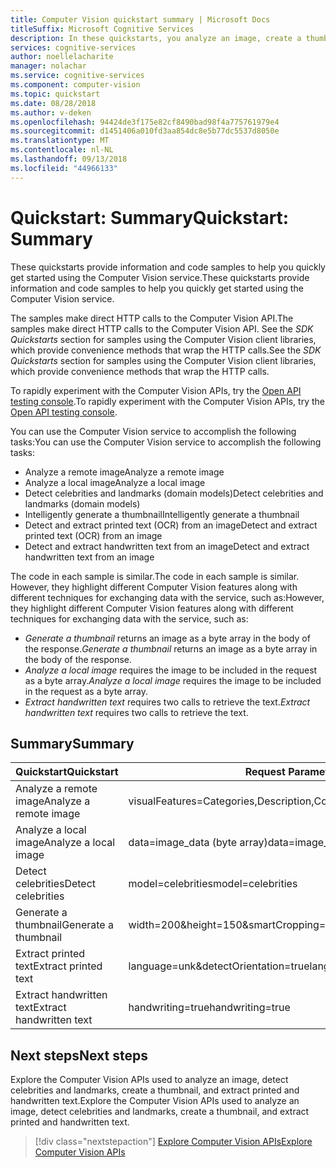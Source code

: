 ```yaml
---
title: Computer Vision quickstart summary | Microsoft Docs
titleSuffix: Microsoft Cognitive Services
description: In these quickstarts, you analyze an image, create a thumbnail, and extract printed and handwritten text using Computer Vision in Cognitive Services.
services: cognitive-services
author: noellelacharite
manager: nolachar
ms.service: cognitive-services
ms.component: computer-vision
ms.topic: quickstart
ms.date: 08/28/2018
ms.author: v-deken
ms.openlocfilehash: 94424de3f175e82cf8490bad98f4a775761979e4
ms.sourcegitcommit: d1451406a010fd3aa854dc8e5b77dc5537d8050e
ms.translationtype: MT
ms.contentlocale: nl-NL
ms.lasthandoff: 09/13/2018
ms.locfileid: "44966133"
---
```

# <a name="quickstart-summary"></a><span data-ttu-id="a6e2e-103">Quickstart: Summary</span><span class="sxs-lookup"><span data-stu-id="a6e2e-103">Quickstart: Summary</span></span>

<span data-ttu-id="a6e2e-104">These quickstarts provide information and code samples to help you quickly get started using the Computer Vision service.</span><span class="sxs-lookup"><span data-stu-id="a6e2e-104">These quickstarts provide information and code samples to help you quickly get started using the Computer Vision service.</span></span>

<span data-ttu-id="a6e2e-105">The samples make direct HTTP calls to the Computer Vision API.</span><span class="sxs-lookup"><span data-stu-id="a6e2e-105">The samples make direct HTTP calls to the Computer Vision API.</span></span> <span data-ttu-id="a6e2e-106">See the *SDK Quickstarts* section for samples using the Computer Vision client libraries, which provide convenience methods that wrap the HTTP calls.</span><span class="sxs-lookup"><span data-stu-id="a6e2e-106">See the *SDK Quickstarts* section for samples using the Computer Vision client libraries, which provide convenience methods that wrap the HTTP calls.</span></span>

<span data-ttu-id="a6e2e-107">To rapidly experiment with the Computer Vision APIs, try the [Open API testing console](https://westcentralus.dev.cognitive.microsoft.com/docs/services/5adf991815e1060e6355ad44/operations/56f91f2e778daf14a499e1fa/console).</span><span class="sxs-lookup"><span data-stu-id="a6e2e-107">To rapidly experiment with the Computer Vision APIs, try the [Open API testing console](https://westcentralus.dev.cognitive.microsoft.com/docs/services/5adf991815e1060e6355ad44/operations/56f91f2e778daf14a499e1fa/console).</span></span>

<span data-ttu-id="a6e2e-108">You can use the Computer Vision service to accomplish the following tasks:</span><span class="sxs-lookup"><span data-stu-id="a6e2e-108">You can use the Computer Vision service to accomplish the following tasks:</span></span>

* <span data-ttu-id="a6e2e-109">Analyze a remote image</span><span class="sxs-lookup"><span data-stu-id="a6e2e-109">Analyze a remote image</span></span>
* <span data-ttu-id="a6e2e-110">Analyze a local image</span><span class="sxs-lookup"><span data-stu-id="a6e2e-110">Analyze a local image</span></span>
* <span data-ttu-id="a6e2e-111">Detect celebrities and landmarks (domain models)</span><span class="sxs-lookup"><span data-stu-id="a6e2e-111">Detect celebrities and landmarks (domain models)</span></span>
* <span data-ttu-id="a6e2e-112">Intelligently generate a thumbnail</span><span class="sxs-lookup"><span data-stu-id="a6e2e-112">Intelligently generate a thumbnail</span></span>
* <span data-ttu-id="a6e2e-113">Detect and extract printed text (OCR) from an image</span><span class="sxs-lookup"><span data-stu-id="a6e2e-113">Detect and extract printed text (OCR) from an image</span></span>
* <span data-ttu-id="a6e2e-114">Detect and extract handwritten text from an image</span><span class="sxs-lookup"><span data-stu-id="a6e2e-114">Detect and extract handwritten text from an image</span></span>

<span data-ttu-id="a6e2e-115">The code in each sample is similar.</span><span class="sxs-lookup"><span data-stu-id="a6e2e-115">The code in each sample is similar.</span></span> <span data-ttu-id="a6e2e-116">However, they highlight different Computer Vision features along with different techniques for exchanging data with the service, such as:</span><span class="sxs-lookup"><span data-stu-id="a6e2e-116">However, they highlight different Computer Vision features along with different techniques for exchanging data with the service, such as:</span></span>

* <span data-ttu-id="a6e2e-117">_Generate a thumbnail_ returns an image as a byte array in the body of the response.</span><span class="sxs-lookup"><span data-stu-id="a6e2e-117">_Generate a thumbnail_ returns an image as a byte array in the body of the response.</span></span>
* <span data-ttu-id="a6e2e-118">_Analyze a local image_ requires the image to be included in the request as a byte array.</span><span class="sxs-lookup"><span data-stu-id="a6e2e-118">_Analyze a local image_ requires the image to be included in the request as a byte array.</span></span>
* <span data-ttu-id="a6e2e-119">_Extract handwritten text_ requires two calls to retrieve the text.</span><span class="sxs-lookup"><span data-stu-id="a6e2e-119">_Extract handwritten text_ requires two calls to retrieve the text.</span></span>

## <a name="summary"></a><span data-ttu-id="a6e2e-120">Summary</span><span class="sxs-lookup"><span data-stu-id="a6e2e-120">Summary</span></span>

| <span data-ttu-id="a6e2e-121">Quickstart</span><span class="sxs-lookup"><span data-stu-id="a6e2e-121">Quickstart</span></span>               | <span data-ttu-id="a6e2e-122">Request Parameters</span><span class="sxs-lookup"><span data-stu-id="a6e2e-122">Request Parameters</span></span>                          | <span data-ttu-id="a6e2e-123">Response</span><span class="sxs-lookup"><span data-stu-id="a6e2e-123">Response</span></span>          |
| ------------------------ | ------------------------------------------- | ----------------  |
| <span data-ttu-id="a6e2e-124">Analyze a remote image</span><span class="sxs-lookup"><span data-stu-id="a6e2e-124">Analyze a remote image</span></span>   | <span data-ttu-id="a6e2e-125">visualFeatures=Categories,Description,Color</span><span class="sxs-lookup"><span data-stu-id="a6e2e-125">visualFeatures=Categories,Description,Color</span></span> | <span data-ttu-id="a6e2e-126">JSON string</span><span class="sxs-lookup"><span data-stu-id="a6e2e-126">JSON string</span></span>       |
| <span data-ttu-id="a6e2e-127">Analyze a local image</span><span class="sxs-lookup"><span data-stu-id="a6e2e-127">Analyze a local image</span></span>    | <span data-ttu-id="a6e2e-128">data=image_data (byte array)</span><span class="sxs-lookup"><span data-stu-id="a6e2e-128">data=image_data (byte array)</span></span>                | <span data-ttu-id="a6e2e-129">JSON string</span><span class="sxs-lookup"><span data-stu-id="a6e2e-129">JSON string</span></span>       |
| <span data-ttu-id="a6e2e-130">Detect celebrities</span><span class="sxs-lookup"><span data-stu-id="a6e2e-130">Detect celebrities</span></span>       | <span data-ttu-id="a6e2e-131">model=celebrities</span><span class="sxs-lookup"><span data-stu-id="a6e2e-131">model=celebrities</span></span>                           | <span data-ttu-id="a6e2e-132">JSON string</span><span class="sxs-lookup"><span data-stu-id="a6e2e-132">JSON string</span></span>       |
| <span data-ttu-id="a6e2e-133">Generate a thumbnail</span><span class="sxs-lookup"><span data-stu-id="a6e2e-133">Generate a thumbnail</span></span>     | <span data-ttu-id="a6e2e-134">width=200&height=150&smartCropping=true</span><span class="sxs-lookup"><span data-stu-id="a6e2e-134">width=200&height=150&smartCropping=true</span></span>     | <span data-ttu-id="a6e2e-135">byte array</span><span class="sxs-lookup"><span data-stu-id="a6e2e-135">byte array</span></span>        |
| <span data-ttu-id="a6e2e-136">Extract printed text</span><span class="sxs-lookup"><span data-stu-id="a6e2e-136">Extract printed text</span></span>     | <span data-ttu-id="a6e2e-137">language=unk&detectOrientation=true</span><span class="sxs-lookup"><span data-stu-id="a6e2e-137">language=unk&detectOrientation=true</span></span>         | <span data-ttu-id="a6e2e-138">JSON string</span><span class="sxs-lookup"><span data-stu-id="a6e2e-138">JSON string</span></span>       |
| <span data-ttu-id="a6e2e-139">Extract handwritten text</span><span class="sxs-lookup"><span data-stu-id="a6e2e-139">Extract handwritten text</span></span> | <span data-ttu-id="a6e2e-140">handwriting=true</span><span class="sxs-lookup"><span data-stu-id="a6e2e-140">handwriting=true</span></span>                            | <span data-ttu-id="a6e2e-141">URL, JSON string</span><span class="sxs-lookup"><span data-stu-id="a6e2e-141">URL, JSON string</span></span>  |

## <a name="next-steps"></a><span data-ttu-id="a6e2e-142">Next steps</span><span class="sxs-lookup"><span data-stu-id="a6e2e-142">Next steps</span></span>

<span data-ttu-id="a6e2e-143">Explore the Computer Vision APIs used to analyze an image, detect celebrities and landmarks, create a thumbnail, and extract printed and handwritten text.</span><span class="sxs-lookup"><span data-stu-id="a6e2e-143">Explore the Computer Vision APIs used to analyze an image, detect celebrities and landmarks, create a thumbnail, and extract printed and handwritten text.</span></span>

> [!div class="nextstepaction"]
> [<span data-ttu-id="a6e2e-144">Explore Computer Vision APIs</span><span class="sxs-lookup"><span data-stu-id="a6e2e-144">Explore Computer Vision APIs</span></span>](https://westus.dev.cognitive.microsoft.com/docs/services/5adf991815e1060e6355ad44)
